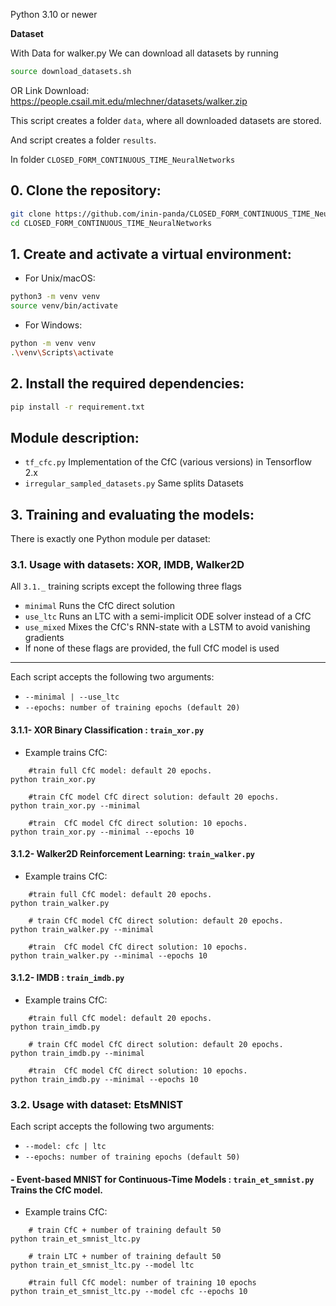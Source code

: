 Python 3.10 or newer

**Dataset**

With Data for walker.py
We can download all datasets by running
```bash
source download_datasets.sh
```
OR Link Download: https://people.csail.mit.edu/mlechner/datasets/walker.zip  

This script creates a folder ```data```, where all downloaded datasets are stored.

And script creates a folder ```results```.

In folder ```CLOSED_FORM_CONTINUOUS_TIME_NeuralNetworks```
## 0. Clone the repository:
```bash
git clone https://github.com/inin-panda/CLOSED_FORM_CONTINUOUS_TIME_NeuralNetworks.git
cd CLOSED_FORM_CONTINUOUS_TIME_NeuralNetworks
```

## 1. Create and activate a virtual environment:
- For Unix/macOS:
```bash
python3 -m venv venv
source venv/bin/activate
```
- For Windows:
```bash
python -m venv venv
.\venv\Scripts\activate
```

## 2. Install the required dependencies:
```bash
pip install -r requirement.txt
```

## Module description:
- ```tf_cfc.py``` Implementation of the CfC (various versions) in Tensorflow 2.x
- ```irregular_sampled_datasets.py``` Same splits Datasets



## 3. Training and evaluating the models:
There is exactly one Python module per dataset:
### 3.1. Usage with datasets: XOR, IMDB, Walker2D
All `3.1._` training scripts except the following three flags
- ```minimal``` Runs the CfC direct solution
- ```use_ltc``` Runs an LTC with a semi-implicit ODE solver instead of a CfC 
- ```use_mixed``` Mixes the CfC's RNN-state with a LSTM to avoid vanishing gradients
- If none of these flags are provided, the full CfC model is used
-------------------------------------

Each script accepts the following two arguments:
- ```--minimal | --use_ltc ```
- ```--epochs: number of training epochs (default 20)```
#### 3.1.1- XOR Binary Classification : ```train_xor.py``` 

- Example trains CfC:
```Bash: 
    #train full CfC model: default 20 epochs.  
python train_xor.py  

    #train CfC model CfC direct solution: default 20 epochs. 
python train_xor.py --minimal  

    #train  CfC model CfC direct solution: 10 epochs.
python train_xor.py --minimal --epochs 10 
```

#### 3.1.2- Walker2D Reinforcement Learning: ```train_walker.py``` 
- Example trains CfC:
```Bash: Example trains CfC
    #train full CfC model: default 20 epochs.  
python train_walker.py  

    # train CfC model CfC direct solution: default 20 epochs.  
python train_walker.py --minimal 

    #train  CfC model CfC direct solution: 10 epochs.
python train_walker.py --minimal --epochs 10
```

#### 3.1.2- IMDB : ```train_imdb.py``` 
- Example trains CfC:
```Bash: Example trains CfC
    #train full CfC model: default 20 epochs.  
python train_imdb.py  

    # train CfC model CfC direct solution: default 20 epochs.  
python train_imdb.py --minimal 

    #train  CfC model CfC direct solution: 10 epochs.
python train_imdb.py --minimal --epochs 10
```

### 3.2. Usage with dataset: EtsMNIST
Each script accepts the following two arguments:
- ```--model: cfc | ltc ```
- ```--epochs: number of training epochs (default 50)```
#### - Event-based MNIST for Continuous-Time Models : ```train_et_smnist.py``` Trains the CfC model.

- Example trains CfC:
```Bash: Example trains CfC
    # train CfC + number of training default 50
python train_et_smnist_ltc.py

    # train LTC + number of training default 50
python train_et_smnist_ltc.py --model ltc 

    #train full CfC model: number of training 10 epochs 
python train_et_smnist_ltc.py --model cfc --epochs 10 
```
